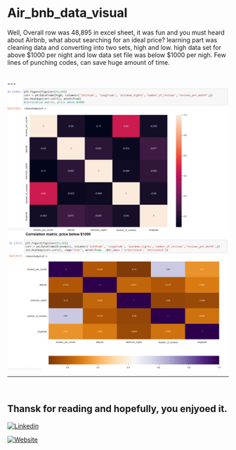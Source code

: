# Air_bnb_data_visual

Well, Overall row was 48,895 in excel sheet, it was fun and you must heard about Airbnb, what about searching for an ideal price? learning part was cleaning data and converting into two sets, high and low. high data set for above $1000 per night and low data set file was below $1000 per nigh. Few lines of punching codes, can save huge amount of time.

<br/>
---

<img width="1000" align='center' src="https://raw.githubusercontent.com/harryworlds/Air_bnb_data_visual/main/1.png">

<img width="1000" align='center' src="https://raw.githubusercontent.com/harryworlds/Air_bnb_data_visual/main/0.png">



---

<br/>

Thansk for reading and hopefully, you enjyoed it.
<br/>
---
[![Linkedin](https://img.shields.io/website?label=Linkedin&style=for-the-badge&url=https://www.linkedin.com/in/thapahemant/)](https://www.linkedin.com/in/thapahemant/)

[![Website](https://img.shields.io/website?label=Click_here/harryworls_Github&style=for-the-badge&url=https://github.com/harryworlds)](https://github.com/harryworlds)
